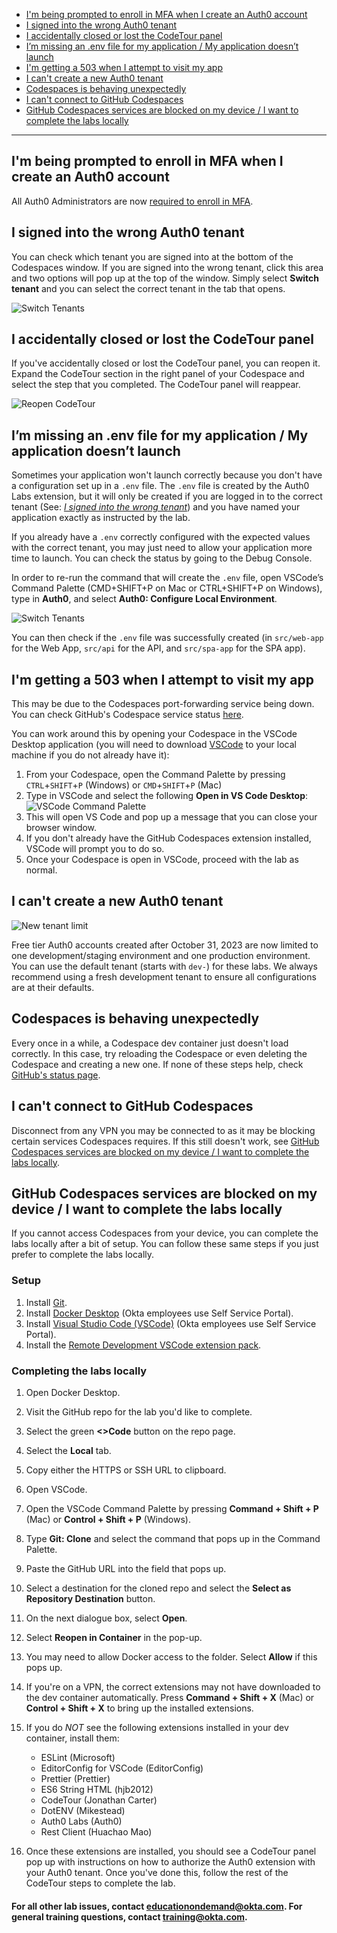 
- [I'm being prompted to enroll in MFA when I create an Auth0 account](#im-being-prompted-to-enroll-in-mfa-when-i-create-an-auth0-account)
- [I signed into the wrong Auth0 tenant](#i-signed-into-the-wrong-auth0-tenant)
- [I accidentally closed or lost the CodeTour panel](#i-accidentally-closed-or-lost-the-codetour-panel)
- [I’m missing an .env file for my application / My application doesn’t launch](#im-missing-an-env-file-for-my-application--my-application-doesnt-launch)
- [I'm getting a 503 when I attempt to visit my app](#im-getting-a-503-when-i-attempt-to-visit-my-app)
- [I can't create a new Auth0 tenant](#i-cant-create-a-new-auth0-tenant)
- [Codespaces is behaving unexpectedly](#codespaces-is-behaving-unexpectedly)
- [I can't connect to GitHub Codespaces](#i-cant-connect-to-github-codespaces)
- [GitHub Codespaces services are blocked on my device / I want to complete the labs locally](#github-codespaces-services-are-blocked-on-my-device--i-want-to-complete-the-labs-locally)

---

## I'm being prompted to enroll in MFA when I create an Auth0 account

All Auth0 Administrators are now [required to enroll in MFA](https://community.auth0.com/t/action-required-multifactor-authentication-mfa-for-auth0-by-okta-administrators/125827).

## I signed into the wrong Auth0 tenant

You can check which tenant you are signed into at the bottom of the Codespaces window. If you are signed into the wrong tenant, click this area and two options will pop up at the top of the window. Simply select **Switch tenant** and you can select the correct tenant in the tab that opens.

![Switch Tenants](https://cdn.auth0.com/website/auth0-labs/od/faqs/switch-tenants.gif)

## I accidentally closed or lost the CodeTour panel

If you've accidentally closed or lost the CodeTour panel, you can reopen it. Expand the CodeTour section in the right panel of your Codespace and select the step that you completed. The CodeTour panel will reappear.

![Reopen CodeTour](https://cdn.auth0.com/website/auth0-labs/od/faqs/reopen-codetour.gif)

## I’m missing an .env file for my application / My application doesn’t launch

Sometimes your application won't launch correctly because you don't have a configuration set up in a `.env` file. The `.env` file is created by the Auth0 Labs extension, but it will only be created if you are logged in to the correct tenant (See: [*I signed into the wrong tenant*](#i-signed-into-the-wrong-auth0-tenant)) and you have named your application exactly as instructed by the lab.

If you already have a `.env` correctly configured with the expected values with the correct tenant, you may just need to allow your application more time to launch. You can check the status by going to the Debug Console.

In order to re-run the command that will create the `.env` file, open VSCode’s Command Palette (CMD+SHIFT+P on Mac or CTRL+SHIFT+P on Windows), type in **Auth0**, and select **Auth0: Configure Local Environment**. 

![Switch Tenants](https://cdn.auth0.com/website/auth0-labs/od/faqs/config-local.png)

You can then check if the `.env` file was successfully created (in `src/web-app` for the Web App,  `src/api` for the API, and `src/spa-app` for the SPA app).

## I'm getting a 503 when I attempt to visit my app

This may be due to the Codespaces port-forwarding service being down. You can check GitHub's Codespace service status [here](https://www.githubstatus.com/). 

You can work around this by opening your Codespace in the VSCode Desktop application (you will need to download [VSCode](https://code.visualstudio.com/) to your local machine if you do not already have it):
1. From your Codespace, open the Command Palette by pressing `CTRL`+`SHIFT`+`P` (Windows) or `CMD`+`SHIFT`+`P` (Mac)
2. Type in VSCode and select the following **Open in VS Code Desktop**:
    ![VSCode Command Palette](https://cdn.auth0.com/website/a0fun/v2/vscode-command-palette.png)
3. This will open VS Code and pop up a message that you can close your browser window.
4. If you don't already have the GitHub Codespaces extension installed, VSCode will prompt you to do so.
5. Once your Codespace is open in VSCode, proceed with the lab as normal.

## I can't create a new Auth0 tenant

![New tenant limit](https://cdn.auth0.com/website/auth0-labs/od/faqs/new-tenant-limit.png)

Free tier Auth0 accounts created after October 31, 2023 are now limited to one development/staging environment and one production environment. You can use the default tenant (starts with `dev-`) for these labs. We always recommend using a fresh development tenant to ensure all configurations are at their defaults. 

## Codespaces is behaving unexpectedly

Every once in a while, a Codespace dev container just doesn't load correctly. In this case, try reloading the Codespace or even deleting the Codespace and creating a new one. If none of these steps help, check [GitHub's status page](https://www.githubstatus.com/).

## I can't connect to GitHub Codespaces

Disconnect from any VPN you may be connected to as it may be blocking certain services Codespaces requires. If this still doesn't work, see [GitHub Codespaces services are blocked on my device / I want to complete the labs locally](#github-codespaces-services-are-blocked-on-my-device--i-want-to-complete-the-labs-locally).

## GitHub Codespaces services are blocked on my device / I want to complete the labs locally

If you cannot access Codespaces from your device, you can complete the labs locally after a bit of setup. You can follow these same steps if you just prefer to complete the labs locally.

### Setup

1. Install [Git](https://git-scm.com/book/en/v2/Getting-Started-Installing-Git).
1. Install [Docker Desktop](https://www.docker.com/products/docker-desktop/) (Okta employees use Self Service Portal).
2. Install [Visual Studio Code (VSCode)](https://code.visualstudio.com/) (Okta employees use Self Service Portal).
3. Install the [Remote Development VSCode extension pack](https://marketplace.visualstudio.com/items?itemName=ms-vscode-remote.vscode-remote-extensionpack). 

### Completing the labs locally

1. Open Docker Desktop.
1. Visit the GitHub repo for the lab you'd like to complete.
2. Select the green **<>Code** button on the repo page.
3. Select the **Local** tab.
4. Copy either the HTTPS or SSH URL to clipboard.
5. Open VSCode.
6. Open the VSCode Command Palette by pressing **Command + Shift + P** (Mac) or **Control + Shift + P** (Windows).
7. Type **Git: Clone** and select the command that pops up in the Command Palette.
8. Paste the GitHub URL into the field that pops up.
9. Select a destination for the cloned repo and select the **Select as Repository Destination** button.
10. On the next dialogue box, select **Open**.
11. Select **Reopen in Container** in the pop-up.
12. You may need to allow Docker access to the folder. Select **Allow** if this pops up.
13. If you're on a VPN, the correct extensions may not have downloaded to the dev container automatically. Press **Command + Shift + X** (Mac) or **Control + Shift + X** to bring up the installed extensions.
14. If you do *NOT* see the following extensions installed in your dev container, install them:
    - ESLint (Microsoft)
    - EditorConfig for VSCode (EditorConfig)
    - Prettier (Prettier)
    - ES6 String HTML (hjb2012)
    - CodeTour (Jonathan Carter)
    - DotENV (Mikestead)
    - Auth0 Labs (Auth0)
    - Rest Client (Huachao Mao)

15. Once these extensions are installed, you should see a CodeTour panel pop up with instructions on how to authorize the Auth0 extension with your Auth0 tenant. Once you've done this, follow the rest of the CodeTour steps to complete the lab.

#### For all other lab issues, contact [educationondemand@okta.com](mailto:educationondemand@okta.com). For general training questions, contact [training@okta.com](mailto:training@okta.com).

